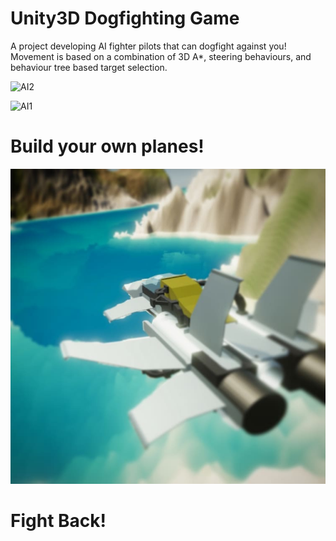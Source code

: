 # Unity3D Dogfighting Game
A project developing AI fighter pilots that can dogfight against you! Movement is based on a combination of 3D A*, steering behaviours, and behaviour tree based target selection.

![AI2](https://github.com/JoshuaK0/Flight/blob/main/AI1.gif)

![AI1](https://github.com/JoshuaK0/Flight/blob/main/AI2.gif)

# Build your own planes!

![Plane](https://github.com/JoshuaK0/Flight/blob/main/Plane.jpeg)

# Fight Back!

